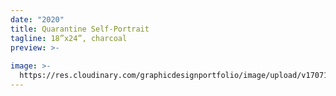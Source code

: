```yaml
---
date: "2020"
title: Quarantine Self-Portrait
tagline: 18”x24”, charcoal
preview: >-
  
image: >-
  https://res.cloudinary.com/graphicdesignportfolio/image/upload/v1707160062/samples/Trey/head_acsl0w.png
---
```


